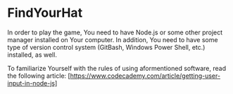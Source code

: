 # FindYourHat

In order to play the game, You need to have Node.js or some other project manager installed on Your computer.
In addition, You need to have some type of version control system (GitBash, Windows Power Shell, etc.) installed, as well. 

To familiarize Yourself with the rules of using aformentioned software, read the following article: [https://www.codecademy.com/article/getting-user-input-in-node-js]
